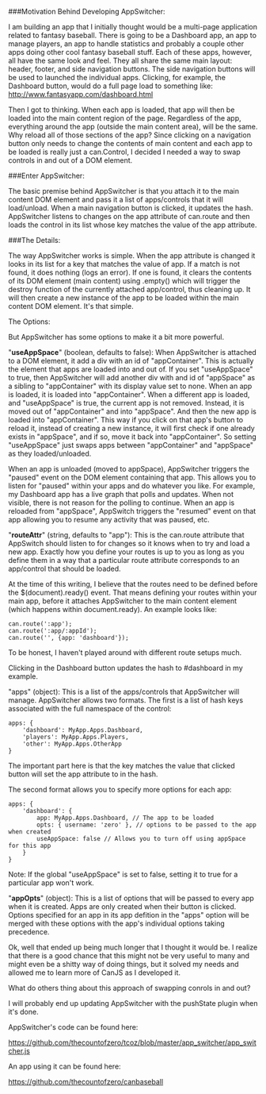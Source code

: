 ###Motivation Behind Developing AppSwitcher:

I am building an app that I initially thought would be a multi-page application related to fantasy baseball. There is going to be a Dashboard app, an app to manage players, an app to handle statistics and probably a couple other apps doing other cool fantasy baseball stuff. Each of these apps, however, all have the same look and feel. They all share the same main layout: header, footer, and side navigation buttons. The side navigation buttons will be used to launched the individual apps. Clicking, for example, the Dashboard button, would do a full page load to something like: http://www.fantasyapp.com/dashboard.html

Then I got to thinking. When each app is loaded, that app will then be loaded into the main content region of the page. Regardless of the app, everything around the app (outside the main content area), will be the same. Why reload all of those sections of the app? Since clicking on a navigation button only needs to change the contents of main content and each app to be loaded is really just a can.Control, I decided I needed a way to swap controls in and out of a DOM element.


###Enter AppSwitcher:

The basic premise behind AppSwitcher is that you attach it to the main content DOM element and pass it a list of apps/controls that it will load/unload. When a main navigation button is clicked, it updates the hash. AppSwitcher listens to changes on the app attribute of can.route and then loads the control in its list whose key matches the value of the app attribute.


###The Details:

The way AppSwitcher works is simple. When the app attribute is changed it looks in its list for a key that matches the value of app. If a match is not found, it does nothing (logs an error). If one is found, it clears the contents of its DOM element (main content) using .empty() which will trigger the destroy function of the currently attached app/control, thus cleaning up. It will then create a new instance of the app to be loaded within the main content DOM element. It's that simple.


The Options:

But AppSwitcher has some options to make it a bit more powerful. 

"**useAppSpace**" (boolean, defaults to false): When AppSwitcher is attached to a DOM element, it add a div with an id of "appContainer". This is actually the element that apps are loaded into and out of. If you set "useAppSpace" to true, then AppSwitcher will add another div with and id of "appSpace" as a sibling to "appContainer" with its display value set to none. When an app is loaded, it is loaded into "appContainer". When a different app is loaded, and "useAppSpace" is true, the current app is not removed. Instead, it is moved out of "appContainer" and into "appSpace". And then the new app is loaded into "appContainer". This way if you click on that app's button to reload it, instead of creating a new instance, it will first check if one already exists in "appSpace", and if so, move it back into "appContainer". So setting "useAppSpace" just swaps apps between "appContainer" and "appSpace" as they loaded/unloaded.

When an app is unloaded (moved to appSpace), AppSwitcher triggers the "paused" event on the DOM element containing that app. This allows you to listen for "paused" within your apps and do whatever you like. For example, my Dashboard app has a live graph that polls and updates. When not visible, there is not reason for the polling to continue. When an app is reloaded from "appSpace", AppSwitch triggers the "resumed" event on that app allowing you to resume any activity that was paused, etc. 

"**routeAttr**" (string, defaults to "app"): This is the can.route attribute that AppSwitch should listen to for changes so it knows when to try and load a new app. Exactly how you define your routes is up to you as long as you define them in a way that a particular route attribute corresponds to an app/control that should be loaded. 

At the time of this writing, I believe that the routes need to be defined before the $(document).ready() event. That means defining your routes within your main app, before it attaches AppSwitcher to the main content element (which happens within document.ready). An example looks like:

````
can.route(':app');
can.route(':app/:appId');
can.route('', {app: 'dashboard'}); 
````

To be honest, I haven't played around with different route setups much. 

Clicking in the Dashboard button updates the hash to #dashboard in my example.

"apps" (object): This is a list of the apps/controls that AppSwitcher will manage. AppSwitcher allows two formats. The first is a list of hash keys associated with the full namespace of the control:

````
apps: {
    'dashboard': MyApp.Apps.Dashboard,
    'players': MyApp.Apps.Players,
    'other': MyApp.Apps.OtherApp
}
````

The important part here is that the key matches the value that clicked button will set the app attribute to in the hash. 

The second format allows you to specify more options for each app:

````
apps: {
    'dashboard': {
        app: MyApp.Apps.Dashboard, // The app to be loaded
        opts: { username: 'zero' }, // options to be passed to the app when created
        useAppSpace: false // Allows you to turn off using appSpace for this app
    }
}
````

Note: If the global "useAppSpace" is set to false, setting it to true for a particular app won't work. 

"**appOpts**" (object): This is a list of options that will be passed to every app when it is created. Apps are only created when their button is clicked. Options specified for an app in its app defition in the "apps" option will be merged with these options with the app's individual options taking precedence. 


Ok, well that ended up being much longer that I thought it would be. I realize that there is a good chance that this might not be very useful to many and might even be a shitty way of doing things, but it solved my needs and allowed me to learn more of CanJS as I developed it. 

What do others thing about this approach of swapping conrols in and out?

I will probably end up updating AppSwitcher with the pushState plugin when it's done. 

AppSwitcher's code can be found here: 

https://github.com/thecountofzero/tcoz/blob/master/app_switcher/app_switcher.js

An app using it can be found here:

https://github.com/thecountofzero/canbaseball


